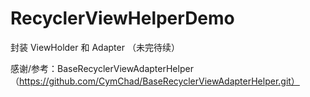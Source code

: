 # RecyclerViewHelperDemo

封装 ViewHolder 和 Adapter （未完待续）

感谢/参考：BaseRecyclerViewAdapterHelper（https://github.com/CymChad/BaseRecyclerViewAdapterHelper.git）
